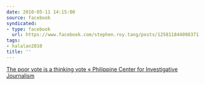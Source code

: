 ```yaml
---
date: 2010-05-11 14:15:00
source: facebook
syndicated:
- type: facebook
  url: https://www.facebook.com/stephen.roy.tang/posts/125811844098371
tags:
- halalan2010
title: ''
---
```


[The poor vote is a thinking vote « Philippine Center for Investigative Journalism](http://pcij.org/stories/the-poor-vote-is-a-thinking-vote/)